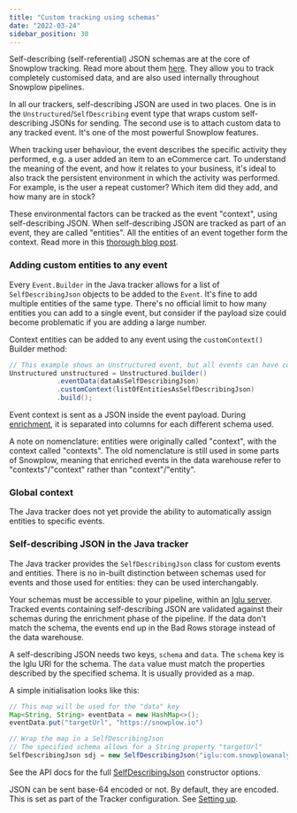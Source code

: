 ```yaml
---
title: "Custom tracking using schemas"
date: "2022-03-24"
sidebar_position: 30
---
```


Self-describing (self-referential) JSON schemas are at the core of Snowplow tracking. Read more about them [here](/docs/understanding-tracking-design/understanding-schemas-and-validation/index.md). They allow you to track completely customised data, and are also used internally throughout Snowplow pipelines.

In all our trackers, self-describing JSON are used in two places. One is in the `Unstructured`/`SelfDescribing` event type that wraps custom self-describing JSONs for sending. The second use is to attach custom data to any tracked event. It's one of the most powerful Snowplow features.

When tracking user behaviour, the event describes the specific activity they performed, e.g. a user added an item to an eCommerce cart. To understand the meaning of the event, and how it relates to your business, it's ideal to also track the persistent environment in which the activity was performed. For example, is the user a repeat customer? Which item did they add, and how many are in stock?

These environmental factors can be tracked as the event "context", using self-describing JSON. When self-describing JSON are tracked as part of an event, they are called "entities". All the entities of an event together form the context. Read more in this [thorough blog post](https://snowplow.io/blog/2020/03/25/what-are-snowplow-events-and-entities-and-what-makes-them-so-powerful/).

### Adding custom entities to any event

Every `Event.Builder` in the Java tracker allows for a list of `SelfDescribingJson` objects to be added to the `Event`. It's fine to add multiple entities of the same type. There's no official limit to how many entities you can add to a single event, but consider if the payload size could become problematic if you are adding a large number.

Context entities can be added to any event using the `customContext()` Builder method:

```java
// This example shows an Unstructured event, but all events can have context
Unstructured unstructured = Unstructured.builder()
            .eventData(dataAsSelfDescribingJson)
            .customContext(listOfEntitiesAsSelfDescribingJson)
            .build();
```

Event context is sent as a JSON inside the event payload. During [enrichment](/docs/enriching-your-data/what-is-enrichment/index.md), it is separated into columns for each different schema used.

A note on nomenclature: entities were originally called "context", with the context called "contexts". The old nomenclature is still used in some parts of Snowplow, meaning that enriched events in the data warehouse refer to "contexts"/"context" rather than "context"/"entity".

### Global context

The Java tracker does not yet provide the ability to automatically assign entities to specific events.

### Self-describing JSON in the Java tracker

The Java tracker provides the `SelfDescribingJson` class for custom events and entities. There is no in-built distinction between schemas used for events and those used for entities: they can be used interchangably.

Your schemas must be accessible to your pipeline, within an [Iglu server](/docs/pipeline-components-and-applications/iglu/index.md). Tracked events containing self-describing JSON are validated against their schemas during the enrichment phase of the pipeline. If the data don't match the schema, the events end up in the Bad Rows storage instead of the data warehouse.

A self-describing JSON needs two keys, `schema` and `data`. The `schema` key is the Iglu URI for the schema. The `data` value must match the properties described by the specified schema. It is usually provided as a map.

A simple initialisation looks like this:

```java
// This map will be used for the "data" key
Map<String, String> eventData = new HashMap<>();
eventData.put("targetUrl", "https://snowplow.io")

// Wrap the map in a SelfDescribingJson
// The specified schema allows for a String property "targetUrl"
SelfDescribingJson sdj = new SelfDescribingJson("iglu:com.snowplowanalytics.snowplow/link_click/jsonschema/1-0-1", eventData);
```

See the API docs for the full [SelfDescribingJson](https://snowplow.github.io/snowplow-java-tracker/index.html?com/snowplowanalytics/snowplow/tracker/payload/SelfDescribingJson.html) constructor options.

JSON can be sent base-64 encoded or not. By default, they are encoded. This is set as part of the Tracker configuration. See [Setting up](/docs/collecting-data/collecting-from-own-applications/java-tracker/previous-versions/java-tracker-v0-12/installation-and-set-up/index.md#setting-up).
